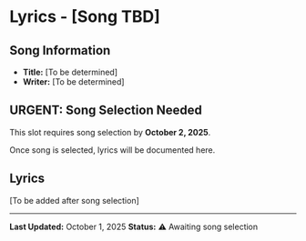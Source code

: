 # Lyrics - [Song TBD]

## Song Information
- **Title:** [To be determined]
- **Writer:** [To be determined]

## URGENT: Song Selection Needed

This slot requires song selection by **October 2, 2025**.

Once song is selected, lyrics will be documented here.

## Lyrics

[To be added after song selection]

---

**Last Updated:** October 1, 2025
**Status:** ⚠️ Awaiting song selection
